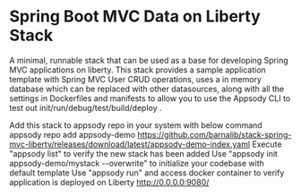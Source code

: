 # Spring Boot MVC Data on Liberty Stack

A minimal, runnable  stack that can be used as a base for developing Spring MVC applications on liberty. This stack provides a sample application template with Spring MVC User CRUD operations, uses a in memory database which can be replaced with other datasources, along with all the settings in Dockerfiles and manifests to allow you to use the Appsody CLI to test out init/run/debug/test/build/deploy .

Add this stack to appsody repo in your system with below command
appsody repo add appsody-demo https://github.com/barnalib/stack-spring-mvc-liberty/releases/download/latest/appsody-demo-index.yaml
Execute "appsody list" to verify the new stack has been added
Use "appsody init appsody-demo/mystack --overwrite" to initialize your codebase with default template
Use "appsody run" and access docker container to verify application is deployed on Liberty
http://0.0.0.0:9080/
